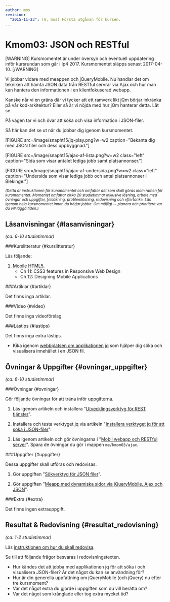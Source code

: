 ```yaml
---
author: mos
revision:
  "2015-11-23": (A, mos) Första utgåvan för kursen.
...
```

Kmom03: JSON och RESTful
==================================

[WARNING]
Kursmomentet är under översyn och eventuell uppdatering inför kursrundan som går i lp4 2017. Kursmomentet släpps senast 2017-04-10.
[/WARNING]


Vi jobbar vidare med meappen och jQueryMobile. Nu handlar det om tekniken att hämta JSON data från RESTful servrar via Ajax och hur man kan hantera den informationen i en klientfokuserad webapp.

Kanske når vi en gräns där vi tycker att ett ramverk likt jQm börjar inkränka på vår kod-arkitektur? Eller så är vi nöjda med hur jQm hanterar detta. Låt se.

På vägen tar vi och övar att söka och visa information i JSON-filer.

<!--more-->

Så här kan det se ut när du jobbar dig igenom kursmomentet.

[FIGURE src=/image/snapht15/jq-play.png?w=w2 caption="Bekanta dig med JSON filer och dess uppbyggnad."]

[FIGURE src=/image/snapht15/ajax-af-lista.png?w=w2 class="left" caption="Sida som visar antalet lediga jobb samt platsannonser."]

[FIGURE src=/image/snapht15/ajax-af-undersida.png?w=w2 class="left" caption="Undersida som visar lediga jobb och antal platsannonser i Blekinge."]

<small>*(Detta är instruktionen för kursmomentet och omfattar det som skall göras inom ramen för kursmomentet. Momentet omfattar cirka 20 studietimmar inklusive läsning, arbete med övningar och uppgifter, felsökning, problemlösning, redovisning och eftertanke. Läs igenom hela kursmomentet innan du börjar jobba. Om möjligt -- planera och prioritera var du vill lägga tiden.)*</small>



Läsanvisningar  {#lasanvisningar}
---------------------------------

*(ca: 6-10 studietimmar)*


###Kurslitteratur  {#kurslitteratur}

Läs följande:

1. [Mobile HTML5](kunskap/boken-mobile-html5).
    * Ch 11: CSS3 features in Responsive Web Design
    * Ch 12: Designing Mobile Applications



###Artiklar {#artiklar}

Det finns inga artiklar.



###Video  {#video}

Det finns inga videoförslag.



###Lästips {#lastips}

Det finns inga extra lästips.

* Kika igenom [webbplatsen om applikationen jq](https://stedolan.github.io/jq/) som hjälper dig söka och visualisera innehållet i en JSON fil.



Övningar & Uppgifter  {#ovningar_uppgifter}
-------------------------------------------

*(ca: 6-10 studietimmar)*



###Övningar {#ovningar}

Gör följande övningar för att träna inför uppgifterna.

1. Läs igenom artikeln och installera "[Utvecklingsverktyg för REST tjänster](kunskap/utvecklingsverktyg-for-restful-tjanster)".

1.  Installera och testa verktyget jq via artikeln "[Installera verktyget jq för att söka i JSON-filer](kunskap/installera-verktyget-jq-for-att-soka-i-json-filer)".

1. Läs igenom artikeln och gör övningarna i "[Mobil webapp och RESTful server](kunskap/mobil-webapp-och-restful-server)". Spara de övningar du gör i mappen `me/kmom03/ajax`.



###Uppgifter {#uppgifter}

Dessa uppgifter skall utföras och redovisas.

1. Gör uppgiften "[Sökverktyg för JSON filer](uppgift/sokverktyg-for-json-filer)".

1. Gör uppgiften "[Meapp med dynamiska sidor via jQueryMobile, Ajax och JSON](uppgift/meapp-med-dynamiska-sidor-via-jquerymobile-ajax-och-json)".



###Extra {#extra}

Det finns ingen extrauppgift.



Resultat & Redovisning  {#resultat_redovisning}
-----------------------------------------------

*(ca: 1-2 studietimmar)*

Läs [instruktionen om hur du skall redovisa](kurser/webapp-v2/redovisa).

Se till att följande frågor besvaras i redovisningstexten.

* Hur kändes det att jobba med applikationen jq för att söka i och visualisera JSON-filer? Är det något du kan se användning för?
* Hur är din generella uppfattning om jQueryMobile (och jQuery) nu efter tre kursmoment?
* Var det något extra du gjorde i uppgiften som du vill berätta om?
* Var det något som krånglade eller tog extra mycket tid?

